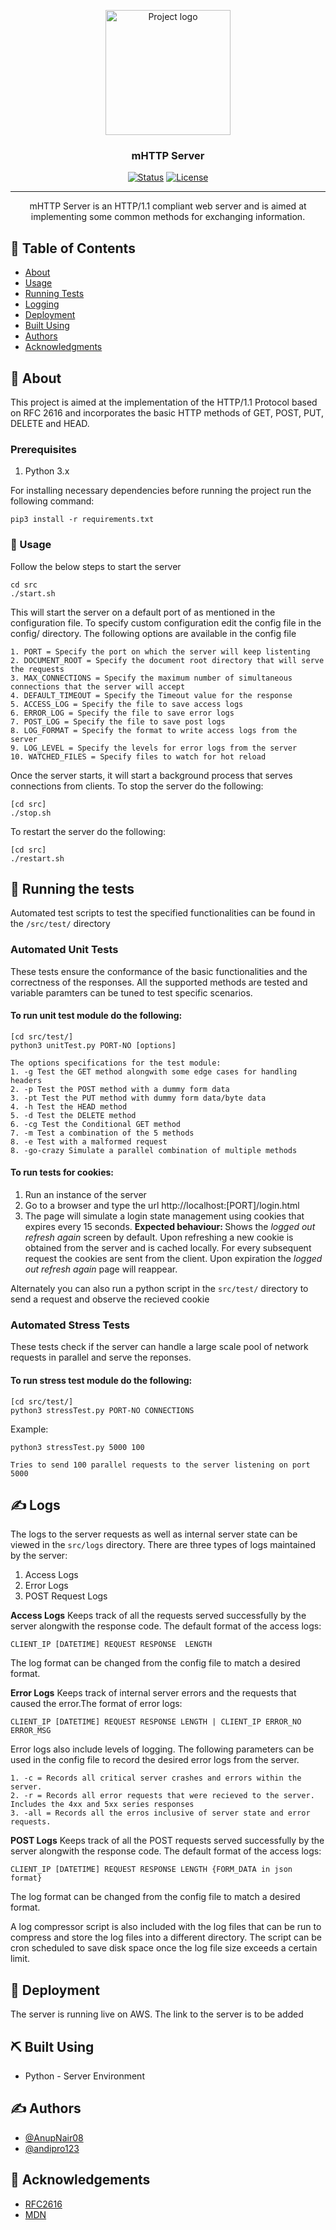 <p align="center">
 <img width=200px height=200px src="https://i.imgur.com/6wj0hh6.jpg" alt="Project logo"></a>
</p>

<h3 align="center">mHTTP Server</h3>

<div align="center">

[![Status](https://img.shields.io/badge/status-active-success.svg)]()
[![License](https://img.shields.io/badge/license-MIT-blue.svg)](/LICENSE)

</div>

---

<p align="center"> mHTTP Server is an HTTP/1.1 compliant web server and is aimed at implementing some common methods for exchanging information.
    <br> 
</p>

## 📝 Table of Contents

- [About](#about)
- [Usage](#usage)
- [Running Tests](#tests)
- [Logging](#log)
- [Deployment](#deployment)
- [Built Using](#built_using)
- [Authors](#authors)
- [Acknowledgments](#acknowledgement)

## 🧐 About <a name = "about"></a>

This project is aimed at the implementation of the HTTP/1.1 Protocol based on RFC 2616 and incorporates the basic HTTP methods of GET, POST, PUT, DELETE and HEAD.

### Prerequisites

1. Python 3.x

For installing necessary dependencies before running the project run the following command:

```
pip3 install -r requirements.txt
```

### 🏁 Usage <a name = "usage"></a>

Follow the below steps to start the server

```
cd src
./start.sh
```

This will start the server on a default port of as mentioned in the configuration file. To specify custom configuration edit the config file in the config/ directory. The following options are available in the config file

```
1. PORT = Specify the port on which the server will keep listenting
2. DOCUMENT_ROOT = Specify the document root directory that will serve the requests
3. MAX_CONNECTIONS = Specify the maximum number of simultaneous connections that the server will accept
4. DEFAULT_TIMEOUT = Specify the Timeout value for the response
5. ACCESS_LOG = Specify the file to save access logs
6. ERROR_LOG = Specify the file to save error logs
7. POST_LOG = Specify the file to save post logs
8. LOG_FORMAT = Specify the format to write access logs from the server
9. LOG_LEVEL = Specify the levels for error logs from the server
10. WATCHED_FILES = Specify files to watch for hot reload
```

Once the server starts, it will start a background process that serves connections from clients.
To stop the server do the following:

```
[cd src]
./stop.sh
```

To restart the server do the following:

```
[cd src]
./restart.sh
```

## 🔧 Running the tests <a name = "tests"></a>

Automated test scripts to test the specified functionalities can be found in the `/src/test/` directory

### Automated Unit Tests

These tests ensure the conformance of the basic functionalities and the correctness of the responses. All the supported methods are tested and variable paramters can be tuned to test specific scenarios.

#### To run unit test module do the following:

```
[cd src/test/]
python3 unitTest.py PORT-NO [options]
```

```
The options specifications for the test module:
1. -g Test the GET method alongwith some edge cases for handling headers
2. -p Test the POST method with a dummy form data
3. -pt Test the PUT method with dummy form data/byte data
4. -h Test the HEAD method
5. -d Test the DELETE method
6. -cg Test the Conditional GET method
7. -m Test a combination of the 5 methods
8. -e Test with a malformed request
8. -go-crazy Simulate a parallel combination of multiple methods
```

#### To run tests for cookies:

1. Run an instance of the server
2. Go to a browser and type the url <a>http://localhost:[PORT]/login.html</a>
3. The page will simulate a login state management using cookies that expires every 15 seconds.
   <b>Expected behaviour: </b> Shows the <i>logged out refresh again </i>screen by default. Upon refreshing a new cookie is obtained from the server and is cached locally. For every subsequent request the cookies are sent from the client. Upon expiration the <i>logged out refresh again</i> page will reappear.

Alternately you can also run a python script in the `src/test/` directory to send a request and observe the recieved cookie

### Automated Stress Tests

These tests check if the server can handle a large scale pool of network requests in parallel and serve the reponses.

#### To run stress test module do the following:

```
[cd src/test/]
python3 stressTest.py PORT-NO CONNECTIONS
```

Example:

```
python3 stressTest.py 5000 100

Tries to send 100 parallel requests to the server listening on port 5000
```

## ✍️ Logs <a name="log"></a>

The logs to the server requests as well as internal server state can be viewed in the `src/logs` directory. There are three types of logs maintained by the server:

1. Access Logs
2. Error Logs
3. POST Request Logs

<b>Access Logs</b>
Keeps track of all the requests served successfully by the server alongwith the response code. The default format of the access logs:

```
CLIENT_IP [DATETIME] REQUEST RESPONSE  LENGTH
```

The log format can be changed from the config file to match a desired format.

<b>Error Logs</b>
Keeps track of internal server errors and the requests that caused the error.The format of error logs:

```
CLIENT_IP [DATETIME] REQUEST RESPONSE LENGTH | CLIENT_IP ERROR_NO ERROR_MSG
```

Error logs also include levels of logging.
The following parameters can be used in the config file to record the desired error logs from the server.

```
1. -c = Records all critical server crashes and errors within the server.
2. -r = Records all error requests that were recieved to the server. Includes the 4xx and 5xx series responses
3. -all = Records all the erros inclusive of server state and error requests.
```

<b>POST Logs</b>
Keeps track of all the POST requests served successfully by the server alongwith the response code. The default format of the access logs:

```
CLIENT_IP [DATETIME] REQUEST RESPONSE LENGTH {FORM_DATA in json format}
```

The log format can be changed from the config file to match a desired format.

A log compressor script is also included with the log files that can be run to compress and store the log files into a different directory. The script can be cron scheduled to save disk space once the log file size exceeds a certain limit.

## 🚀 Deployment <a name = "deployment"></a>

The server is running live on AWS. The link to the server is <a>to be added</a>

## ⛏️ Built Using <a name = "built_using"></a>

- Python - Server Environment

## ✍️ Authors <a name = "authors"></a>

- [@AnupNair08](https://github.com/AnupNair08)
- [@andipro123](https://github.com/andipro123)

## 🎉 Acknowledgements <a name = "acknowledgement"></a>

- [RFC2616](https://tools.ietf.org/html/rfc2616)
- [MDN](https://developer.mozilla.org/en-US/docs/Web/HTTP)
